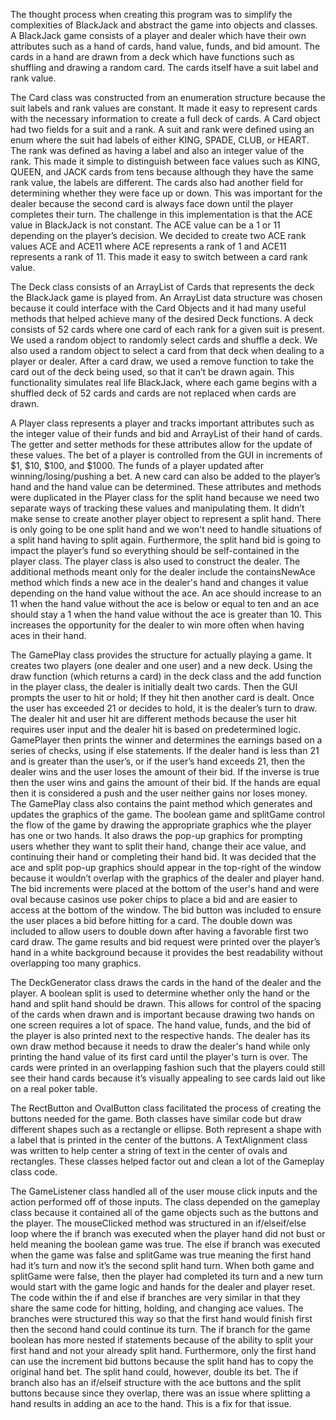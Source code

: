 The thought process when creating this program was to simplify the complexities of BlackJack and abstract the game into objects and classes. A BlackJack game consists of a player and dealer which have their own attributes such as a hand of cards, hand value, funds, and bid amount. The cards in a hand are drawn from a deck which have functions such as shuffling and drawing a random card. The cards itself have a suit label and rank value.

The Card class was constructed from an enumeration structure because the suit labels and rank values are constant. It made it easy to represent cards with the necessary information to create a full deck of cards. A Card object had two fields for a suit and a rank. A suit and rank were defined using an enum where the suit had labels of either KING, SPADE, CLUB, or HEART. The rank was defined as having a label and also an integer value of the rank. This made it simple to distinguish between face values such as KING, QUEEN, and JACK cards from tens because although they have the same rank value, the labels are different. The cards also had another field for determining whether they were face up or down. This was important for the dealer because the second card is always face down until the player completes their turn. The challenge in this implementation is that the ACE value in BlackJack is not constant. The ACE value can be a 1 or 11 depending on the player’s decision. We decided to create two ACE rank values ACE and ACE11 where ACE represents a rank of 1 and ACE11 represents a rank of 11. This made it easy to switch between a card rank value.

The Deck class consists of an ArrayList of Cards that represents the deck the BlackJack game is played from. An ArrayList data structure was chosen because it could interface with the Card Objects and it had many useful methods that helped achieve many of the desired Deck functions. A deck consists of 52 cards where one card of each rank for a given suit is present. We used a random object to randomly select cards and shuffle a deck. We also used a random object to select a card from that deck when dealing to a player or dealer. After a card draw, we used a remove function to take the card out of the deck being used, so that it can’t be drawn again. This functionality simulates real life BlackJack, where each game begins with a shuffled deck of 52 cards and cards are not replaced when cards are drawn. 

A Player class represents a player and tracks important attributes such as the integer value of their funds and bid and ArrayList of their hand of cards. The getter and setter methods for these attributes allow for the update of these values. The bet of a player is controlled from the GUI in increments of $1, $10, $100, and $1000. The funds of a player updated after winning/losing/pushing a bet. A new card can also be added to the player’s hand and the hand value can be determined. These attributes and methods were duplicated in the Player class for the split hand because we need two separate ways of tracking these values and manipulating them. It didn’t make sense to create another player object to represent a split hand. There is only going to be one split hand and we won't need to handle situations of a split hand having to split again. Furthermore, the split hand bid is going to impact the player’s fund so everything should be self-contained in the player class. The player class is also used to construct the dealer. The additional methods meant only for the dealer include the containsNewAce method which finds a new ace in the dealer's hand and changes it value depending on the hand value without the ace. An ace should increase to an 11 when the hand value without the ace is below or equal to ten and an ace should stay a 1 when the hand value without the ace is greater than 10. This increases the opportunity for the dealer to win more often when having aces in their hand.

The GamePlay class provides the structure for actually playing a game. It creates two players (one dealer and one user) and a new deck. Using the draw function (which returns a card) in the deck class and the add function in the player class, the dealer is initially dealt two cards. Then the GUI prompts the user to hit or hold; If they hit then another card is dealt. Once the user has exceeded 21 or decides to hold, it is the dealer’s turn to draw. The dealer hit and user hit are different methods because the user hit requires user input and the dealer hit is based on predetermined logic. GamePlayer then prints the winner and determines the earnings based on a series of checks, using if else statements. If the dealer hand is less than 21 and is greater than the user’s, or if the user’s hand exceeds 21, then the dealer wins and the user loses the amount of their bid. If the inverse is true then the user wins and gains the amount of their bid. If the hands are equal then it is considered a push and the user neither gains nor loses money. The GamePlay class also contains the paint method which generates and updates the graphics of the game. The boolean game and splitGame control the flow of the game by drawing the appropriate graphics whe the player has one or two hands. It also draws the pop-up graphics for prompting users whether they want to split their hand, change their ace value, and continuing their hand or completing their hand bid. It was decided that the ace and split pop-up graphics should appear in the top-right of the window because it wouldn’t overlap with the graphics of the dealer and player hand. The bid increments were placed at the bottom of the user's hand and were oval because casinos use poker chips to place a bid and are easier to access at the bottom of the window. The bid button was included to ensure the user places a bid before hitting for a card. The double down was included to allow users to double down after having a favorable first two card draw. The game results and bid request were printed over the player’s hand in a white background because it provides the best readability without overlapping too many graphics.

The DeckGenerator class draws the cards in the hand of the dealer and the player. A boolean split is used to determine whether only the hand or the hand and split hand should be drawn. This allows for control of the spacing of the cards when drawn and is important because drawing two hands on one screen requires a lot of space. The hand value, funds, and the bid of the player is also printed next to the respective hands. The dealer has its own draw method because it needs to draw the dealer's hand while only printing the hand value of its first card until the player's turn is over. The cards were printed in an overlapping fashion such that the players could still see their hand cards because it’s visually appealing to see cards laid out like on a real poker table. 

The RectButton and OvalButton class facilitated the process of creating the buttons needed for the game. Both classes have similar code but draw different shapes such as a rectangle or ellipse. Both represent a shape with a label that is printed in the center of the buttons. A TextAlignment class was written to help center a string of text in the center of ovals and rectangles. These classes helped factor out and clean a lot of the Gameplay class code.

The GameListener class handled all of the user mouse click inputs and the action performed off of those inputs. The class depended on the gameplay class because it contained all of the game objects such as the buttons and the player. The mouseClicked method was structured in an if/elseif/else loop where the if branch was executed when the player hand did not bust or held meaning the boolean game was true. The else if branch was executed when the game was false and splitGame was true meaning the first hand had it’s turn and now it’s the second split hand turn. When both game and splitGame were false, then the player had completed its turn and a new turn would start with the game logic and hands for the dealer and player reset. The code within the if and else if branches are very similar in that they share the same code for hitting, holding, and changing ace values. The branches were structured this way so that the first hand would finish first then the second hand could continue its turn. The if branch for the game boolean has more nested if statements because of the ability to split your first hand and not your already split hand. Furthermore, only the first hand can use the increment bid buttons because the split hand has to copy the original hand bet. The split hand could, however, double its bet. The if branch also has an if/elseif structure with the ace buttons and the split buttons because since they overlap, there was an issue where splitting a hand results in adding an ace to the hand. This is a fix for that issue.
